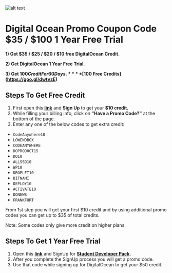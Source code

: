 ![alt text](https://pbs.twimg.com/media/DQY9YCeVQAEuxXn.png)

# Digital Ocean Promo Coupon Code $35 / $100 1 Year Free Trial

**1) Get $35 / $25 / $20 / $10 free DigitalOcean Credit.**

**2) Get DigitalOcean 1 Year Free Trial.**

**3) Get $100 Credit For 60 Days.**
  **[$100 Free Credits](https://goo.gl/dwtvzE)**

## Steps To Get Free Credit

1. First open this **[link](https://goo.gl/Bu7Yid)** and **Sign Up** to get your **$10 credit.**
2. While filling your billing info, click on **"Have a Promo Code?"** at the bottom of the page.
3. Enter any one of the below codes to get extra credit: 

- `CodeAnywhere10`
- `LOWENDBOX`
- `CODEANYWHERE`
- `DOPRODUCT15`
- `DO10`
- `ALLSSD10`
- `WP10`
- `DROPLET10`
- `BITNAMI`
- `DEPLOY10`
- `ACTIVATE10`
- `DONEWS`
- `FRANKFURT`

From 1st step you will get your first $10 credit and by using additional promo codes you can get up to $35 of total credits.

Note: Some codes only give more credit on higher plans.

## Steps To Get 1 Year Free Trial

1. Open this **[link](https://goo.gl/Bu7Yid)** and SignUp for **[Student Developer Pack](https://education.github.com/pack).**
2. After you complete the SignUp process you will get a promo code.
3. Use that code while signing up for DigitalOcean to get your $50 credit.

